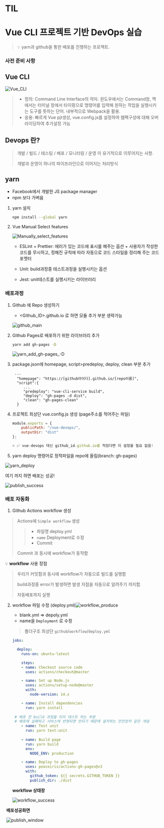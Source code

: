# TIL

# Vue CLI 프로젝트 기반 DevOps 실습

> 💡 yarn과 github을 통한 배포를 진행하는 프로젝트.

### 사전 준비 사항

## Vue CLI

![Vue_CLI](Vue_CLI.png)

> - 정의: Command Line Interface의 약자. 윈도우에서는 Command창, 맥에서는 터미널 창에서 타이핑으로 명령어를 입력해 원하는 작업을 실행시키는 도구를 뜻하는 단어. 내부적으로 Webpack을 활용.
> - 응용: 빠르게 Vue pjt생성, vue.config.js를 설정하여 웹팩구성에 대해 오버라이딩하여 추가설정 가능



## Devops 란?

> 개발 / 빌드 / 테스팅 / 배포 / 모니터링 / 운영 이 유기적으로 이루어지는 사항.
>
> 개발과 운영이 하나의 파이프라인으로 이어지는 처리방식



## yarn

- Facebook에서 개발한 JS package manager
- npm 보다 가벼움



1. yarn 설치

   ``` bash
   npm install --global yarn
   ```

2. Vue Manual Select features

   ![Manually_select_features](공유사진/Manually_select_features.PNG)

   - ESLint + Prettier: 에러가 있는 코드에 표시를 해주는 옵션 + 사용자가 작성한 코드를 무시하고, 정해진 규칙에 따라 자동으로 코드 스타일을 정리해 주는 코드 포멧터

   - Unit: build과정중 테스트과정을 실행시키는 옵션

   - Jest: unit테스트를 실행시키는 라이브러리

### 배포과정

1. Github 에 Repo 생성하기

   - <Github_ID>.github.io 로 하면 모듈 추가 부분 생략가능

   ![github_main](공유사진/github_main.PNG)

2. Github Pages로 배포하기 위한 라이브러리 추가 

   ``` bash
   yarn add gh-pages -D
   ```

   ![yarn_add_gh-pages_-D](공유사진/yarn_add_gh-pages_-D.PNG)

3. package.json에 homepage, script>predeploy, deploy, clean 부분 추가

   ``` 
    ...
     "homepage": "https://[github아이디].github.io/[repo이름]",
     "script":{
     	...
     	"predeploy": "vue-cli-service build",
     	"deploy": "gh-pages -d dist",
     	"clean": "gh-pages-clean"
     }
   ```

4. 프로젝트 최상단 vue.config.js 생성 (page주소를 적어주는 파일)

   ``` js
   module.exports = {
       publicPath: "/vue-devops/",
       outputDir: "dist"
   };
   
   > ✅ vue-devops 대신 github_id.github.io를 적었다면 이 설정을 필요 없음!

5. yarn deploy 명령어로 정적파일을 repo에 올림(branch: gh-pages)

![yarn_deploy](공유사진/yarn_deploy.PNG)

여기 까지 하면 배포는 성공!

![publish_success](공유사진/publish_success.PNG)



### 배포 자동화

1. Github Actions workflow 생성

> Actions에 `Simple workflow`  생성
>
> > - 파일명 deploy.yml
> > - `name` Deployment로 수정
> > - Commit
>
> Commit 과 동시에 workflow가 동작함



💡 **workflow** 사용 장점

> 우리가 커밋함과 동시에 workflow가 자동으로 빌드를 실행함
>
> build과정중 error가 발생하면 발생 지점을 자동으로 알려주기 까지함.
>
> 자동배포까지 실행



2. workflow 파일 수정 (deploy.yml)![workflow_produce](공유사진/workflow_produce.PNG)

   - blank.yml => depoly.yml
   - name을 `Deployment` 로 수정

   > 폴더구조 최상단 `github`/`workflow`/`deploy.yml`

   ``` yml
   jobs:
   
     deploy:
       runs-on: ubuntu-latest
   
       steps:
       - name: Checkout source code
         uses: actions/checkout@master
   
       - name: Set up Node.js
         uses: actions/setup-node@master
         with:
           node-version: 14.x
   
       - name: Install dependencies
         run: yarn install
         
   	# 배포 전 build 과정을 미리 테스트 하는 부분
   	# 배포에 실패하고 서비스에 반영되면 안되기 때문에 설치하는 안전장치 같은 개념
       - name: Test unit
         run: yarn test:unit
         
       - name: Build page
         run: yarn build
         env:
           NODE_ENV: production
   
       - name: Deploy to gh-pages
         uses: peaceiris/actions-gh-pages@v3
         with:
           github_token: ${{ secrets.GITHUB_TOKEN }}
           publish_dir: ./dist
   ```

   

   **workflow 상태창**

   ![workflow_success](공유사진/workflow_success.PNG)



​	**배포성공화면**

​	![publish_window](공유사진/publish_window.PNG)
